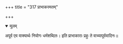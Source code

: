 +++
title = "317 प्राभाकरमतम्"

+++


<details open><summary>मूलम्</summary>

अपूर्व एव वाक्यार्थः नियोगः धर्मशब्दितः। इति प्राभाकाराः प्रहुः ते वाच्यापूर्ववादिनः॥
</details>

